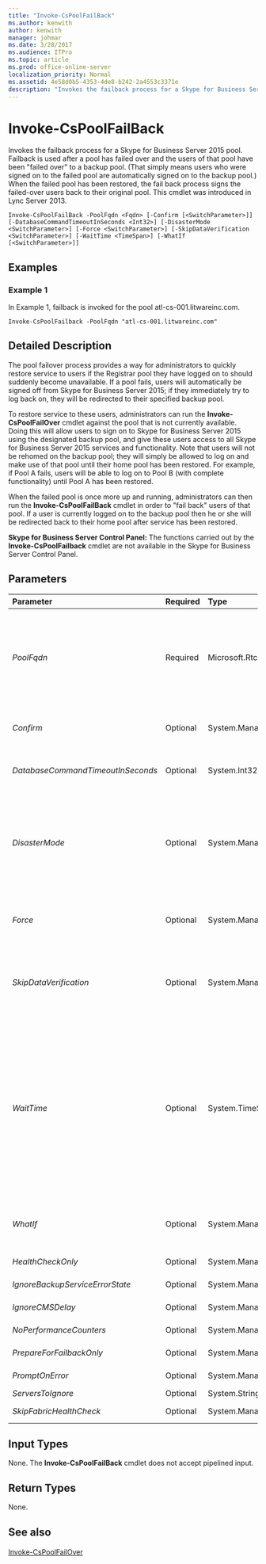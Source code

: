 ```yaml
---
title: "Invoke-CsPoolFailBack"
ms.author: kenwith
author: kenwith
manager: johmar
ms.date: 3/28/2017
ms.audience: ITPro
ms.topic: article
ms.prod: office-online-server
localization_priority: Normal
ms.assetid: 4e58d0b5-4353-4de8-b242-2a4553c3371e
description: "Invokes the failback process for a Skype for Business Server 2015 pool. Failback is used after a pool has failed over and the users of that pool have beenfailed overto a backup pool. (That simply means users who were signed on to the failed pool are automatically signed on to the backup pool.) When the failed pool has been restored, the fail back process signs the failed-over users back to their original pool. This cmdlet was introduced in Lync Server 2013."
---
```


# Invoke-CsPoolFailBack
 
Invokes the failback process for a Skype for Business Server 2015 pool. Failback is used after a pool has failed over and the users of that pool have been "failed over" to a backup pool. (That simply means users who were signed on to the failed pool are automatically signed on to the backup pool.) When the failed pool has been restored, the fail back process signs the failed-over users back to their original pool. This cmdlet was introduced in Lync Server 2013.
  
```
Invoke-CsPoolFailBack -PoolFqdn <Fqdn> [-Confirm [<SwitchParameter>]] [-DatabaseCommandTimeoutInSeconds <Int32>] [-DisasterMode <SwitchParameter>] [-Force <SwitchParameter>] [-SkipDataVerification <SwitchParameter>] [-WaitTime <TimeSpan>] [-WhatIf [<SwitchParameter>]]

```

## Examples
<a name="Examples"> </a>

### Example 1

In Example 1, failback is invoked for the pool atl-cs-001.litwareinc.com.
  
```
Invoke-CsPoolFailback -PoolFqdn "atl-cs-001.litwareinc.com"
```

## Detailed Description
<a name="DetailedDescription"> </a>

The pool failover process provides a way for administrators to quickly restore service to users if the Registrar pool they have logged on to should suddenly become unavailable. If a pool fails, users will automatically be signed off from Skype for Business Server 2015; if they immediately try to log back on, they will be redirected to their specified backup pool.
  
To restore service to these users, administrators can run the **Invoke-CsPoolFailOver** cmdlet against the pool that is not currently available. Doing this will allow users to sign on to Skype for Business Server 2015 using the designated backup pool, and give these users access to all Skype for Business Server 2015 services and functionality. Note that users will not be rehomed on the backup pool; they will simply be allowed to log on and make use of that pool until their home pool has been restored. For example, if Pool A fails, users will be able to log on to Pool B (with complete functionality) until Pool A has been restored.
  
When the failed pool is once more up and running, administrators can then run the **Invoke-CsPoolFailBack** cmdlet in order to "fail back" users of that pool. If a user is currently logged on to the backup pool then he or she will be redirected back to their home pool after service has been restored.
  
 **Skype for Business Server Control Panel:** The functions carried out by the **Invoke-CsPoolFailback** cmdlet are not available in the Skype for Business Server Control Panel.
  
## Parameters
<a name="DetailedDescription"> </a>

|**Parameter**|**Required**|**Type**|**Description**|
|:-----|:-----|:-----|:-----|
| _PoolFqdn_ <br/> |Required  <br/> |Microsoft.Rtc.Management.Deploy.Fqdn  <br/> |Fully qualified domain name of the pool being failed back. For example:  <br/>  `-PoolFqdn "atl-cs-001.litwareinc.com"` <br/> The pool FQDN used during failback must be the same FQDN used during failover.  <br/> |
| _Confirm_ <br/> |Optional  <br/> |System.Management.Automation.SwitchParameter  <br/> |Prompts you for confirmation before executing the command.  <br/> |
| _DatabaseCommandTimeoutInSeconds_ <br/> |Optional  <br/> |System.Int32  <br/> |The amount of time, in seconds, to wait for database commands to time out.  <br/> |
| _DisasterMode_ <br/> |Optional  <br/> |System.Management.Automation.SwitchParameter  <br/> |Enables administrators to invoke pool failback even if the backup pool is currently unavailable. When you use this parameter, data generated by the failed-over users on the backup pool will be lost.  <br/> |
| _Force_ <br/> |Optional  <br/> |System.Management.Automation.SwitchParameter  <br/> |Suppresses the display of any non-fatal error message that might arise when running the command.  <br/> |
| _SkipDataVerification_ <br/> |Optional  <br/> |System.Management.Automation.SwitchParameter  <br/> |When included in a command, Invoke-CsPoolFailover will proceed with the failover operation without first verifying data integrity.  <br/> |
| _WaitTime_ <br/> |Optional  <br/> |System.TimeSpan  <br/> |Specifies the maximum amount of time the cmdlet should wait before synching data. Time values must be express using the format hours:minutes:seconds; for example, the following syntax sets the wait time to 1 minute and 30 seconds (00 hours:01:minutes:30 seconds):  <br/>  `00:01:30` <br/> The default value is 15 seconds.  <br/> |
| _WhatIf_ <br/> |Optional  <br/> |System.Management.Automation.SwitchParameter  <br/> |Describes what would happen if you executed the command without actually executing the command.  <br/> |
| _HealthCheckOnly_ <br/> |Optional  <br/> |System.Management.Automation.SwitchParameter  <br/> |PARAMVALUE: SwitchParameter  <br/> |
| _IgnoreBackupServiceErrorState_ <br/> |Optional  <br/> |System.Management.Automation.SwitchParameter  <br/> |PARAMVALUE: SwitchParameter  <br/> |
| _IgnoreCMSDelay_ <br/> |Optional  <br/> |System.Management.Automation.SwitchParameter  <br/> |PARAMVALUE: SwitchParameter  <br/> |
| _NoPerformanceCounters_ <br/> |Optional  <br/> |System.Management.Automation.SwitchParameter  <br/> |PARAMVALUE: SwitchParameter  <br/> |
| _PrepareForFailbackOnly_ <br/> |Optional  <br/> |System.Management.Automation.SwitchParameter  <br/> |PARAMVALUE: SwitchParameter  <br/> |
| _PromptOnError_ <br/> |Optional  <br/> |System.Management.Automation.SwitchParameter  <br/> |PARAMVALUE: SwitchParameter  <br/> |
| _ServersToIgnore_ <br/> |Optional  <br/> |System.String   <br/> |PARAMVALUE: String   <br/> |
| _SkipFabricHealthCheck_ <br/> |Optional  <br/> |System.Management.Automation.SwitchParameter  <br/> |PARAMVALUE: SwitchParameter  <br/> |
   
## Input Types
<a name="InputTypes"> </a>

None. The **Invoke-CsPoolFailBack** cmdlet does not accept pipelined input.
  
## Return Types
<a name="ReturnTypes"> </a>

None.
  
## See also
<a name="ReturnTypes"> </a>

#### 

[Invoke-CsPoolFailOver](invoke-cspoolfailover.md)

